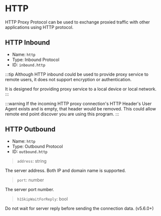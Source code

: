 # HTTP
HTTP Proxy Protocol can be used to exchange proxied traffic with other applications using HTTP protocol.

## HTTP Inbound
* Name: `http`
* Type: Inbound Protocol
* ID: `inbound.http`

:::tip
Although HTTP inbound could be used to provide proxy service to remote users, it does not support encryption or authentication.

It is designed for providing proxy service to a local device or local network.
:::

:::warning
If the incoming HTTP proxy connection's HTTP Header's User Agent exists and is empty, that header would be removed. This could allow remote end point discover you are using this program.
:::

## HTTP Outbound
* Name: `http`
* Type: Outbound Protocol
* ID: `outbound.http`

> `address`: string

The server address. Both IP and domain name is supported.

> `port`: number

The server port number.

> `h1SkipWaitForReply`: bool

Do not wait for server reply before sending the connection data. (v5.6.0+)
